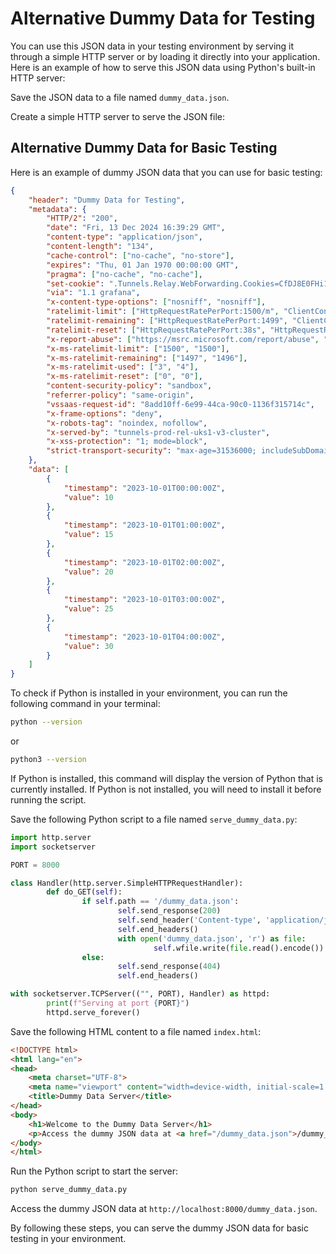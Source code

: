 # Alternative Dummy Data for Testing

You can use this JSON data in your testing environment by serving it through a simple HTTP server or by loading it directly into your application. Here is an example of how to serve this JSON data using Python's built-in HTTP server:

Save the JSON data to a file named `dummy_data.json`.

Create a simple HTTP server to serve the JSON file:

## Alternative Dummy Data for Basic Testing

Here is an example of dummy JSON data that you can use for basic testing:

```json
{
    "header": "Dummy Data for Testing",
    "metadata": {
        "HTTP/2": "200",
        "date": "Fri, 13 Dec 2024 16:39:29 GMT",
        "content-type": "application/json",
        "content-length": "134",
        "cache-control": ["no-cache", "no-store"],
        "expires": "Thu, 01 Jan 1970 00:00:00 GMT",
        "pragma": ["no-cache", "no-cache"],
        "set-cookie": ".Tunnels.Relay.WebForwarding.Cookies=CfDJ8E0FHi1JCVNKrny-ARCYWxPqdDoRwMQ0Rj8SuGGrNeDrUuINI2SJIxbzFG0glm-6TLIii65nyD5yVlSwMC6ZJdJvHzJtdpNQslBX3Gz6dGJ7ZtpZvL5pc9DgZ01ujTf8iyFifFyFz7T9fRw34X2VXW3v1pqfubW3noCYuvxCWsJloAbhA6qfe7LA7brCJc0vXjdGf_m-cKmWTt2ASFiz-bIZg5tMppWpfVP1LEak9wsQpiGml76vmWwocjXIgzTj3Gng2lV1ku0UbuBT2-FOXv5tofMBgW6q068zNrlTlmxlKXL_atCKX2L3W3K0KdFkwP5Vr7gsNEBwoMIDaylU31IlDQ-bOQeaFuLxQYS7bfGlwGGaXtVaxIAYUpSzOQxMAyMcG8ZxwHh7a5ZqXMd_FzIcH_IOB-GOh9h4K_kOikSQVDtVskM7aBF84_VUqdCRhLa3xC2Jls08fDctO6xeFh4FcBD9phNQovn69PDs8xtiVSJcP3qi2zcwRlGkoGeRBJD2R_vxU7Xak3a6cPInfDPynW8I2nnAlHqcEpFLR0l4BuABOIVotA7mEbqZjMfYpVePu-h0knK2sP46KRY51oAlmdYv1kCgYiTNxkV-9VfmAdvINxjTmqvj1RRapeTSYMEpp404F-_rz-P5K9RpE7BqNPT5JwxJlvulo3RlDpjAJRX1o-aVDlhXPUg7UZxpE8Y7vyLTqewGHNtKQP4SoPwe6P63pgplpiz1QVlLzqWV7gLr0o6w35Ij6SMkF-645X4ucE88GZ4Rar9fzEX11bupfYhpZlqUu_H8N_m55O8V2lVbb-jf9QIAqM9unJaT2IO_yYFQhscDj-OwgOcSCk1Iaj8EgUfbml7rPDz_2bq5tFBdO-WBw-QvzkfWc5FPqztTfhN_EpQ-BXG5xgVcFz43ollU9-x-kgrqZfBOpskJWhvur-tTxYyxc8oN-mQa1eaHOQeVDjauaRd797SsHTpXUT2W7C7i78Gs4_fzZMW05xjab83rR0Vd9xA4w6LyrQ; path=/; secure; samesite=none",
        "via": "1.1 grafana",
        "x-content-type-options": ["nosniff", "nosniff"],
        "ratelimit-limit": ["HttpRequestRatePerPort:1500/m", "ClientConnectionsPerPort: max 1000"],
        "ratelimit-remaining": ["HttpRequestRatePerPort:1499", "ClientConnectionsPerPort:1000"],
        "ratelimit-reset": ["HttpRequestRatePerPort:38s", "HttpRequestRatePerPort:1s"],
        "x-report-abuse": ["https://msrc.microsoft.com/report/abuse", "https://msrc.microsoft.com/report/abuse"],
        "x-ms-ratelimit-limit": ["1500", "1500"],
        "x-ms-ratelimit-remaining": ["1497", "1496"],
        "x-ms-ratelimit-used": ["3", "4"],
        "x-ms-ratelimit-reset": ["0", "0"],
        "content-security-policy": "sandbox",
        "referrer-policy": "same-origin",
        "vssaas-request-id": "8add10ff-6e99-44ca-90c0-1136f315714c",
        "x-frame-options": "deny",
        "x-robots-tag": "noindex, nofollow",
        "x-served-by": "tunnels-prod-rel-uks1-v3-cluster",
        "x-xss-protection": "1; mode=block",
        "strict-transport-security": "max-age=31536000; includeSubDomains"
    },
    "data": [
        {
            "timestamp": "2023-10-01T00:00:00Z",
            "value": 10
        },
        {
            "timestamp": "2023-10-01T01:00:00Z",
            "value": 15
        },
        {
            "timestamp": "2023-10-01T02:00:00Z",
            "value": 20
        },
        {
            "timestamp": "2023-10-01T03:00:00Z",
            "value": 25
        },
        {
            "timestamp": "2023-10-01T04:00:00Z",
            "value": 30
        }
    ]
}
```

To check if Python is installed in your environment, you can run the following command in your terminal:

```sh
python --version
```

or

```sh
python3 --version
```

If Python is installed, this command will display the version of Python that is currently installed. If Python is not installed, you will need to install it before running the script.

Save the following Python script to a file named `serve_dummy_data.py`:

```python
import http.server
import socketserver

PORT = 8000

class Handler(http.server.SimpleHTTPRequestHandler):
        def do_GET(self):
                if self.path == '/dummy_data.json':
                        self.send_response(200)
                        self.send_header('Content-type', 'application/json')
                        self.end_headers()
                        with open('dummy_data.json', 'r') as file:
                                self.wfile.write(file.read().encode())
                else:
                        self.send_response(404)
                        self.end_headers()

with socketserver.TCPServer(("", PORT), Handler) as httpd:
        print(f"Serving at port {PORT}")
        httpd.serve_forever()
```

Save the following HTML content to a file named `index.html`:

```html
<!DOCTYPE html>
<html lang="en">
<head>
    <meta charset="UTF-8">
    <meta name="viewport" content="width=device-width, initial-scale=1.0">
    <title>Dummy Data Server</title>
</head>
<body>
    <h1>Welcome to the Dummy Data Server</h1>
    <p>Access the dummy JSON data at <a href="/dummy_data.json">/dummy_data.json</a>.</p>
</body>
</html>
```

Run the Python script to start the server:

```sh
python serve_dummy_data.py
```

Access the dummy JSON data at `http://localhost:8000/dummy_data.json`.

By following these steps, you can serve the dummy JSON data for basic testing in your environment.
